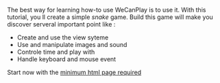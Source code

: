 The best way for learning how-to use WeCanPlay is to use it.
With this tutorial, you ll create a simple *snake* game.
Build this game will make you discover serveral important point like :

* Create and use the view syteme
* Use and manipulate images and sound
* Controle time and play with
* Handle keyboard and mouse event

Start now with the [minimum html page required](/tuto/basichtml.html)
